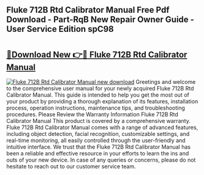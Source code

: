 ## Fluke 712B Rtd Calibrator Manual Free Pdf Download - Part-RqB New Repair Owner Guide - User Service Edition spC98

# <h2><a href="http://bc37464.oget.top/?id=Fluke+712B+Rtd+Calibrator+Manual">🔗Download New 👉🔴 Fluke 712B Rtd Calibrator Manual</a></h2>

[![Fluke 712B Rtd Calibrator Manual new download](https://i.imgur.com/5g1atiW.png)](http://bc37464.oget.top/?id=Fluke+712B+Rtd+Calibrator+Manual)
Greetings and welcome to the comprehensive user manual for your newly acquired Fluke 712B Rtd Calibrator Manual. This guide is intended to help you get the most out of your product by providing a thorough explanation of its features, installation process, operation instructions, maintenance tips, and troubleshooting procedures. Please Review the Warranty Information Fluke 712B Rtd Calibrator Manual This product is covered by a comprehensive warranty. Fluke 712B Rtd Calibrator Manual comes with a range of advanced features, including object detection, facial recognition, customizable settings, and real-time monitoring, all easily controlled through the user-friendly and intuitive interface. We trust that the Fluke 712B Rtd Calibrator Manual has been a reliable and effective resource in your efforts to learn the ins and outs of your new device. In case of any queries or concerns, please do not hesitate to reach out to our customer service team.
